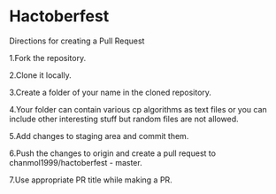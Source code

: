 # Hactoberfest
Directions for creating a Pull Request

1.Fork the repository.

2.Clone it locally.

3.Create a folder of your name in the cloned repository.

4.Your folder can contain various cp algorithms as text files or you can include other interesting stuff but random files are not allowed.

5.Add changes to staging area and commit them.

6.Push the changes to origin and create a pull request to chanmol1999/hactoberfest - master.

7.Use appropriate PR title while making a PR.

